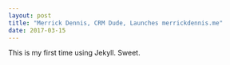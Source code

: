 ```yaml
---
layout: post
title: "Merrick Dennis, CRM Dude, Launches merrickdennis.me"
date: 2017-03-15
---
```


This is my first time using Jekyll.  Sweet.
